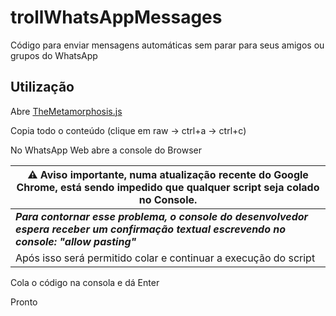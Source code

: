 # trollWhatsAppMessages

Código para enviar mensagens automáticas sem parar para seus amigos ou grupos do WhatsApp

## Utilização

Abre [TheMetamorphosis.js](https://github.com/Matt-Fontes/SendScriptWhatsApp/blob/main/shrekSendScript.js)

Copia todo o conteúdo (clique em raw -> ctrl+a -> ctrl+c)

No WhatsApp Web abre a console do Browser

|  ⚠️ Aviso importante, numa atualização recente do Google Chrome, está sendo impedido que qualquer script seja colado no Console.|
|--|
|  ***Para contornar esse problema, o console do desenvolvedor espera receber um confirmação textual escrevendo no console: "allow pasting"***| 
|Após isso será permitido colar e continuar a execução do script|


Cola o código na consola e dá Enter

Pronto